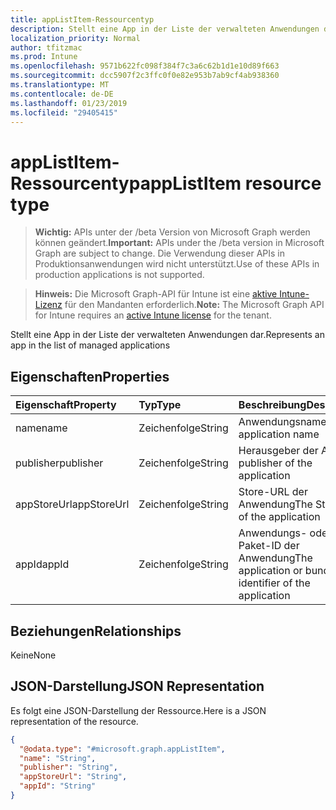 ```yaml
---
title: appListItem-Ressourcentyp
description: Stellt eine App in der Liste der verwalteten Anwendungen dar.
localization_priority: Normal
author: tfitzmac
ms.prod: Intune
ms.openlocfilehash: 9571b622fc098f384f7c3a6c62b1d1e10d89f663
ms.sourcegitcommit: dcc5907f2c3ffc0f0e82e953b7ab9cf4ab938360
ms.translationtype: MT
ms.contentlocale: de-DE
ms.lasthandoff: 01/23/2019
ms.locfileid: "29405415"
---
```

# <a name="applistitem-resource-type"></a><span data-ttu-id="b4d9b-103">appListItem-Ressourcentyp</span><span class="sxs-lookup"><span data-stu-id="b4d9b-103">appListItem resource type</span></span>

> <span data-ttu-id="b4d9b-104">**Wichtig:** APIs unter der /beta Version von Microsoft Graph werden können geändert.</span><span class="sxs-lookup"><span data-stu-id="b4d9b-104">**Important:** APIs under the /beta version in Microsoft Graph are subject to change.</span></span> <span data-ttu-id="b4d9b-105">Die Verwendung dieser APIs in Produktionsanwendungen wird nicht unterstützt.</span><span class="sxs-lookup"><span data-stu-id="b4d9b-105">Use of these APIs in production applications is not supported.</span></span>

> <span data-ttu-id="b4d9b-106">**Hinweis:** Die Microsoft Graph-API für Intune ist eine [aktive Intune-Lizenz](https://go.microsoft.com/fwlink/?linkid=839381) für den Mandanten erforderlich.</span><span class="sxs-lookup"><span data-stu-id="b4d9b-106">**Note:** The Microsoft Graph API for Intune requires an [active Intune license](https://go.microsoft.com/fwlink/?linkid=839381) for the tenant.</span></span>

<span data-ttu-id="b4d9b-107">Stellt eine App in der Liste der verwalteten Anwendungen dar.</span><span class="sxs-lookup"><span data-stu-id="b4d9b-107">Represents an app in the list of managed applications</span></span>

## <a name="properties"></a><span data-ttu-id="b4d9b-108">Eigenschaften</span><span class="sxs-lookup"><span data-stu-id="b4d9b-108">Properties</span></span>
|<span data-ttu-id="b4d9b-109">Eigenschaft</span><span class="sxs-lookup"><span data-stu-id="b4d9b-109">Property</span></span>|<span data-ttu-id="b4d9b-110">Typ</span><span class="sxs-lookup"><span data-stu-id="b4d9b-110">Type</span></span>|<span data-ttu-id="b4d9b-111">Beschreibung</span><span class="sxs-lookup"><span data-stu-id="b4d9b-111">Description</span></span>|
|:---|:---|:---|
|<span data-ttu-id="b4d9b-112">name</span><span class="sxs-lookup"><span data-stu-id="b4d9b-112">name</span></span>|<span data-ttu-id="b4d9b-113">Zeichenfolge</span><span class="sxs-lookup"><span data-stu-id="b4d9b-113">String</span></span>|<span data-ttu-id="b4d9b-114">Anwendungsname</span><span class="sxs-lookup"><span data-stu-id="b4d9b-114">The application name</span></span>|
|<span data-ttu-id="b4d9b-115">publisher</span><span class="sxs-lookup"><span data-stu-id="b4d9b-115">publisher</span></span>|<span data-ttu-id="b4d9b-116">Zeichenfolge</span><span class="sxs-lookup"><span data-stu-id="b4d9b-116">String</span></span>|<span data-ttu-id="b4d9b-117">Herausgeber der App</span><span class="sxs-lookup"><span data-stu-id="b4d9b-117">The publisher of the application</span></span>|
|<span data-ttu-id="b4d9b-118">appStoreUrl</span><span class="sxs-lookup"><span data-stu-id="b4d9b-118">appStoreUrl</span></span>|<span data-ttu-id="b4d9b-119">Zeichenfolge</span><span class="sxs-lookup"><span data-stu-id="b4d9b-119">String</span></span>|<span data-ttu-id="b4d9b-120">Store-URL der Anwendung</span><span class="sxs-lookup"><span data-stu-id="b4d9b-120">The Store URL of the application</span></span>|
|<span data-ttu-id="b4d9b-121">appId</span><span class="sxs-lookup"><span data-stu-id="b4d9b-121">appId</span></span>|<span data-ttu-id="b4d9b-122">Zeichenfolge</span><span class="sxs-lookup"><span data-stu-id="b4d9b-122">String</span></span>|<span data-ttu-id="b4d9b-123">Anwendungs- oder Paket-ID der Anwendung</span><span class="sxs-lookup"><span data-stu-id="b4d9b-123">The application or bundle identifier of the application</span></span>|

## <a name="relationships"></a><span data-ttu-id="b4d9b-124">Beziehungen</span><span class="sxs-lookup"><span data-stu-id="b4d9b-124">Relationships</span></span>
<span data-ttu-id="b4d9b-125">Keine</span><span class="sxs-lookup"><span data-stu-id="b4d9b-125">None</span></span>

## <a name="json-representation"></a><span data-ttu-id="b4d9b-126">JSON-Darstellung</span><span class="sxs-lookup"><span data-stu-id="b4d9b-126">JSON Representation</span></span>
<span data-ttu-id="b4d9b-127">Es folgt eine JSON-Darstellung der Ressource.</span><span class="sxs-lookup"><span data-stu-id="b4d9b-127">Here is a JSON representation of the resource.</span></span>
<!-- {
  "blockType": "resource",
  "@odata.type": "microsoft.graph.appListItem"
}
-->
``` json
{
  "@odata.type": "#microsoft.graph.appListItem",
  "name": "String",
  "publisher": "String",
  "appStoreUrl": "String",
  "appId": "String"
}
```




